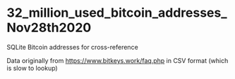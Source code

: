 # 32_million_used_bitcoin_addresses_Nov28th2020
SQLite Bitcoin addresses for cross-reference


Data originally from https://www.bitkeys.work/faq.php in CSV format (which is slow to lookup)

